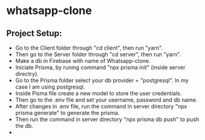 # whatsapp-clone
## Project Setup:
* Go to the Client folder through "cd client", then run "yarn".
* Then go to the Server folder through "cd server", then run "yarn".
* Make a db in Firebase with name of Whatsapp-clone.
* Iniciate Prisma, by runing command "npx prisma init" (inside server directry).
* Go to the Prisma folder select your db provider = "postgresql". In my case I am using postgresql.
* Inside Pisma file create a new model to store the user credentials.
* Then go to the .env file and set your username, password and db name.
* After changes in .env file, run the command in server directory "npx prisma generate" to generate the prisma.
* Then run the command in server directory "npx prisma db push" to push the db.
* 
